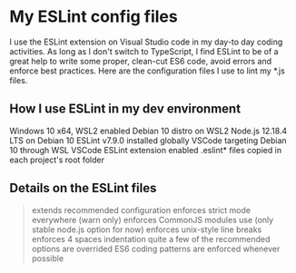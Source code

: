 # My ESLint config files

I use the ESLint extension on Visual Studio code in my day-to day coding activities. As long as I don't switch to TypeScript, I find ESLint to be of a great help to write some proper, clean-cut ES6 code, avoid errors and enforce best practices. Here are the configuration files I use to lint my *.js files.

## How I use ESLint in my dev environment

Windows 10 x64, WSL2 enabled
Debian 10 distro on WSL2
Node.js 12.18.4 LTS on Debian 10
ESLint v7.9.0 installed globally
VSCode targeting Debian 10 through WSL
VSCode ESLint extension enabled
.eslint* files copied in each project's root folder

## Details on the ESLint files

> extends recommended configuration
> enforces strict mode everywhere (warn only)
> enforces CommonJS modules use (only stable node.js option for now)
> enforces unix-style line breaks
> enforces 4 spaces indentation
> quite a few of the recommended options are overrided
> ES6 coding patterns are enforced whenever possible